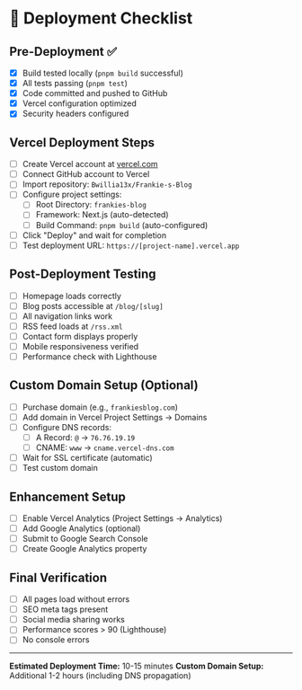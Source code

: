 # 🚀 Deployment Checklist

## Pre-Deployment ✅
- [x] Build tested locally (`pnpm build` successful)
- [x] All tests passing (`pnpm test`)
- [x] Code committed and pushed to GitHub
- [x] Vercel configuration optimized
- [x] Security headers configured

## Vercel Deployment Steps
- [ ] Create Vercel account at [vercel.com](https://vercel.com)
- [ ] Connect GitHub account to Vercel
- [ ] Import repository: `Bwillia13x/Frankie-s-Blog`
- [ ] Configure project settings:
  - [ ] Root Directory: `frankies-blog`
  - [ ] Framework: Next.js (auto-detected)
  - [ ] Build Command: `pnpm build` (auto-configured)
- [ ] Click "Deploy" and wait for completion
- [ ] Test deployment URL: `https://[project-name].vercel.app`

## Post-Deployment Testing
- [ ] Homepage loads correctly
- [ ] Blog posts accessible at `/blog/[slug]`
- [ ] All navigation links work
- [ ] RSS feed loads at `/rss.xml`
- [ ] Contact form displays properly
- [ ] Mobile responsiveness verified
- [ ] Performance check with Lighthouse

## Custom Domain Setup (Optional)
- [ ] Purchase domain (e.g., `frankiesblog.com`)
- [ ] Add domain in Vercel Project Settings → Domains
- [ ] Configure DNS records:
  - [ ] A Record: `@` → `76.76.19.19`
  - [ ] CNAME: `www` → `cname.vercel-dns.com`
- [ ] Wait for SSL certificate (automatic)
- [ ] Test custom domain

## Enhancement Setup
- [ ] Enable Vercel Analytics (Project Settings → Analytics)
- [ ] Add Google Analytics (optional)
- [ ] Submit to Google Search Console
- [ ] Create Google Analytics property

## Final Verification
- [ ] All pages load without errors
- [ ] SEO meta tags present
- [ ] Social media sharing works
- [ ] Performance scores > 90 (Lighthouse)
- [ ] No console errors

---

**Estimated Deployment Time:** 10-15 minutes
**Custom Domain Setup:** Additional 1-2 hours (including DNS propagation) 